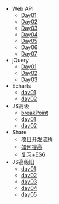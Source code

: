 - Web API
  - [Day01](./webApi/day01/01-webApi.md)
  - [Day02](./webApi/day02/02-webAPI.md)
  - [Day03](./webApi/day03/03-webApi.md)
  - [Day04](./webApi/day04/04-webApi.md)
  - [Day05](./webApi/day05/05-webApi.md)
  - [Day06](./webApi/day06/06-webApi.md)
  - [Day07](./webApi/day07/07-webApi.md)
- jQuery
  - [Day01](./jquery/day01/01-jquery.md)
  - [Day02](./jquery/day02/02-jquery.md)
  - [Day03](./jquery/day03/03-jquery.md)
- Echarts
  - [day01](./echarts/day01/01-echarts.md)
  - [day02](./echarts/day02/02-echarts.md)
- JS高级
  - [breakPoint](./jsAdvance/breakpoint/断点.md)
  - [day01](./jsAdvance/jsTwo/day01.md)
  - [day02](./jsAdvance/jsTwo/day02.md)
- Share
  - [项目开发流程](./share/项目开发流程.md)
  - [如何提高](./share/怎么提高.md)
  - [复习+ES6](./share/前置知识点.md)
- JS高级旧
  - [day01](./used/js/1/JavaScript高级第01天笔记.md)
  - [day02](./used/js/2/JavaScript高级第02天笔记.md)
  - [day03](./used/js/3/JavaScript高级第03天笔记.md)
  - [day04](./used/js/4/JavaScript高级第04天笔记.md)
  - [day05](./used/js/5/es6-ES6概念&新增语法&内置对象拓展.md)
